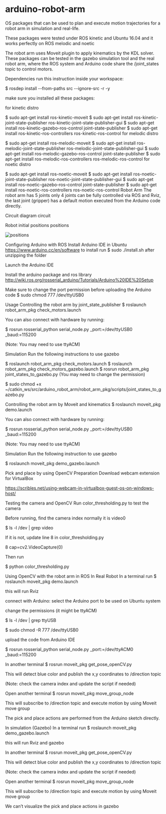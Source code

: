 # arduino-robot-arm
OS packages that can be used to plan and execute motion trajectories for a robot arm in simulation and real-life.

These packages were tested under ROS kinetic and Ubuntu 16.04 and it works perfectly on ROS melodic and noetic

The robot arm uses Moveit plugin to apply kinematics by the KDL solver. These packages can be tested in the gazebo simulation tool and the real robot arm, where the ROS system and Arduino code share the /joint_states topic to control motors.

Dependencies
run this instruction inside your workspace:

$ rosdep install --from-paths src --ignore-src -r -y

make sure you installed all these packages:

for kinetic distro

$ sudo apt-get install ros-kinetic-moveit
$ sudo apt-get install ros-kinetic-joint-state-publisher ros-kinetic-joint-state-publisher-gui
$ sudo apt-get install ros-kinetic-gazebo-ros-control joint-state-publisher
$ sudo apt-get install ros-kinetic-ros-controllers ros-kinetic-ros-control
for melodic distro

$ sudo apt-get install ros-melodic-moveit
$ sudo apt-get install ros-melodic-joint-state-publisher ros-melodic-joint-state-publisher-gui
$ sudo apt-get install ros-melodic-gazebo-ros-control joint-state-publisher
$ sudo apt-get install ros-melodic-ros-controllers ros-melodic-ros-control
for noetic distro

$ sudo apt-get install ros-noetic-moveit
$ sudo apt-get install ros-noetic-joint-state-publisher ros-noetic-joint-state-publisher-gui
$ sudo apt-get install ros-noetic-gazebo-ros-control joint-state-publisher
$ sudo apt-get install ros-noetic-ros-controllers ros-noetic-ros-control
Robot Arm
The robot arm has 5 joints only 4 joints can be fully controlled via ROS and Rviz, the last joint (gripper) has a default motion executed from the Arduino code directly.

Circuit diagram
circuit

Robot initial positions
positions

![positions](https://user-images.githubusercontent.com/109854177/184724046-4c383742-1f52-4349-bc20-bf6643993af6.png)


Configuring Arduino with ROS
Install Arduino IDE in Ubuntu https://www.arduino.cc/en/software to install run $ sudo ./install.sh after unzipping the folder



Launch the Arduino IDE

Install the arduino package and ros library http://wiki.ros.org/rosserial_arduino/Tutorials/Arduino%20IDE%20Setup

Make sure to change the port permission before uploading the Arduino code $ sudo chmod 777 /dev/ttyUSB0

Usage
Controlling the robot arm by joint_state_publisher
$ roslaunch robot_arm_pkg check_motors.launch

You can also connect with hardware by running:

$ rosrun rosserial_python serial_node.py _port:=/dev/ttyUSB0 _baud:=115200

(Note: You may need to use ttyACM)

Simulation
Run the following instructions to use gazebo

$ roslaunch robot_arm_pkg check_motors.launch
$ roslaunch robot_arm_pkg check_motors_gazebo.launch
$ rosrun robot_arm_pkg joint_states_to_gazebo.py
(You may need to change the permission)

$ sudo chmod +x ~/catkin_ws/src/arduino_robot_arm/robot_arm_pkg/scripts/joint_states_to_gazebo.py

Controlling the robot arm by Moveit and kinematics
$ roslaunch moveit_pkg demo.launch

You can also connect with hardware by running:

$ rosrun rosserial_python serial_node.py _port:=/dev/ttyUSB0 _baud:=115200

(Note: You may need to use ttyACM)

Simulation
Run the following instruction to use gazebo

$ roslaunch moveit_pkg demo_gazebo.launch

Pick and place by using OpenCV
Preparation
Download webcam extension for VirtualBox

https://scribles.net/using-webcam-in-virtualbox-guest-os-on-windows-host/

Testing the camera and OpenCV
Run color_thresholding.py to test the camera

Before running, find the camera index normally it is video0

$ ls -l /dev | grep video

If it is not, update line 8 in color_thresholding.py

8 cap=cv2.VideoCapture(0)

Then run

$ python color_thresholding.py

Using OpenCV with the robot arm in ROS
In Real Robot
In a terminal run
$ roslaunch moveit_pkg demo.launch

this will run Rviz

connect with Arduino:
select the Arduino port to be used on Ubuntu system

change the permissions (it might be ttyACM)

$ ls -l /dev | grep ttyUSB

$ sudo chmod -R 777 /dev/ttyUSB0

upload the code from Arduino IDE

$ rosrun rosserial_python serial_node.py _port:=/dev/ttyACM0 _baud:=115200

In another terminal
$ rosrun moveit_pkg get_pose_openCV.py

This will detect blue color and publish the x,y coordinates to /direction topic

(Note: check the camera index and update the script if needed)

Open another terminal
$ rosrun moveit_pkg move_group_node

This will subscribe to /direction topic and execute motion by using Moveit move group

The pick and place actions are performed from the Arduino sketch directly.

In simulation (Gazebo)
In a terminal run
$ roslaunch moveit_pkg demo_gazebo.launch

this will run Rviz and gazebo

In another terminal
$ rosrun moveit_pkg get_pose_openCV.py

This will detect blue color and publish the x,y coordinates to /direction topic

(Note: check the camera index and update the script if needed)

Open another terminal
$ rosrun moveit_pkg move_group_node

This will subscribe to /direction topic and execute motion by using Moveit move group

We can’t visualize the pick and place actions in gazebo
